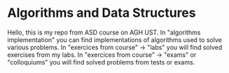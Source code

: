 # Algorithms and Data Structures
Hello, this is my repo from ASD course on AGH UST.
In "algorithms implementation" you can find implementations of algorithms used to solve various problems. 
In "exercices from course" -> "labs" you will find solved exercises from my labs.
In "exercices from course" -> "exams" or "colloquiums" you will find solved problems from tests or exams.
